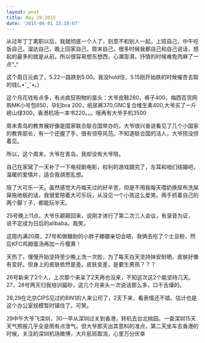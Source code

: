 ```yaml
---
layout: post
title: May 29,2015
date: '2015-06-01 15:18:07'
---
```



从过年丁丁离职以后，我就彻底一个人了，刻意不和别人一起，上班自己，中午吃饭自己，溜达自己，晚上回家自己，周末自己。很多时候我都自己和自己说话，想起的最多的就是从前。所以很容易想东想西，心潮澎湃。抒情的时候难免肉麻了一点^_^

这个周日元疯了，5.22一路跌到5.00。我没hold住，5.15刚开始跌的时候催杏去取的钱(｡•ˇ‸ˇ•｡)

这个月花钱有点多，有点疯狂购物的苗头：大爷皮鞋280，裤子400，梅西百货网购MK小号包850，孕妇bra 200，纸尿裤370,GNC复合维生素400,大爷买了一斤崂山绿300，香港机场一本书220。。。哦再有大爷手机3500

周末青岛的教育展好像是国家联合联合国举办的，大爷很兴奋说看见了几个小国家的教育部长，有一个还握了手，很有领导风范。不知道联合国的活人，大爷捞没捞着见。

所以，这个周末，大爷在青岛，我却没有大爷陪。

自己在家窝了一天补了一下电视剧电影，权利的游戏跟完了，左耳和咱们结婚吧，温暖的爱情片，适合我胡思乱想。

陪了大可乐一天。虽然感觉大丹每天过的好辛苦，但是不用我每天喂奶换尿布洗屎屎拖地板的话，我很爱陪着大可乐玩，从没见一个小孩这么爱笑。两手抓着自己的两个脚丫子，都能玩半天。

25号晚上11点，大爷乐颠颠回来，说刚才进行了第二次三人会议，有录音为证，说不定成为日后的alibaba。我笑。

这周内满20周，27号和做糖耐的小胖子娜娜亲切会晤，我俩去吃了个土豆粉，然后KFC鸡翅蛋汤再加一斤樱黄！

天热了，慢慢开始坚持至少晚上洗一次脸，为了每天白天坚持抹安耐晒，皮肤好像有变好。但身上的皮肤依然是差。皮肤变差，是要生男孩？？？

26号新来了2个人，上次那个来呆了2天再也没来，不知这次这2个能坚持几天。27，28号两天归我培训猫砂，这几个月来头一次说话那么多，口干舌燥的。

28,29在北京CIPS见过的8IN1的人来公司了，2天下来，看表情还不错。估计也是这个办公室规模暂时镇住了。可笑。

29中午大爷飞深圳，30一早从深圳过关到香港，转机去台北桃园。一查深圳15天天气预报几乎全是雨有点泄气。但大爷那天出其意料的准点，第二天坐车去香港的时候，关注的深圳机场微博，大片航班取消，心里万分庆幸


